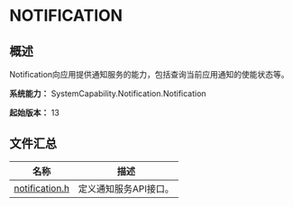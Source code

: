 # NOTIFICATION

## 概述

Notification向应用提供通知服务的能力，包括查询当前应用通知的使能状态等。

**系统能力：** SystemCapability.Notification.Notification

**起始版本：** 13

## 文件汇总

| 名称 | 描述 |
| -- | -- |
| [notification.h](capi-notification-h.md) | 定义通知服务API接口。 |
